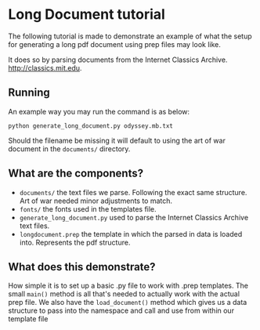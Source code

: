 # Long Document tutorial

The following tutorial is made to demonstrate an example of what the setup for generating a long pdf document using prep
files may look like.

It does so by parsing documents from the Internet Classics Archive. http://classics.mit.edu.

## Running

An example way you may run the command is as below:

    python generate_long_document.py odyssey.mb.txt

Should the filename be missing it will default to using the art of war document in the `documents/` directory.

## What are the components?

- `documents/` the text files we parse. Following the exact same structure. Art of war needed minor adjustments to match.
- `fonts/` the fonts used in the templates file.
- `generate_long_document.py` used to parse the Internet Classics Archive text files.
- `longdocument.prep` the template in which the parsed in data is loaded into. Represents the pdf structure.

## What does this demonstrate?

How simple it is to set up a basic .py file to work with .prep templates. The small `main()` method is all that's needed
to actually work with the actual prep file. We also have the `load_document()` method which gives us a data structure
to pass into the namespace and call and use from within our template file


